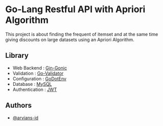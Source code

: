 
# Go-Lang Restful API with Apriori Algorithm

This project is about finding the frequent of itemset and 
at the same time giving discounts on large datasets using an Apriori Algorithm.


## Library

 - Web Backend : [Gin-Gonic](https://gin-gonic.com/)
 - Validation : [Go-Validator](https://github.com/go-playground/validator)
 - Configuration : [GoDotEnv](https://github.com/joho/godotenv)
 - Database : [MySQL](https://www.mysql.com/)
 - Authentication : [JWT](https://github.com/dgrijalva/jwt-go)


## Authors

- [@arvians-id](https://www.github.com/arvians-id)

